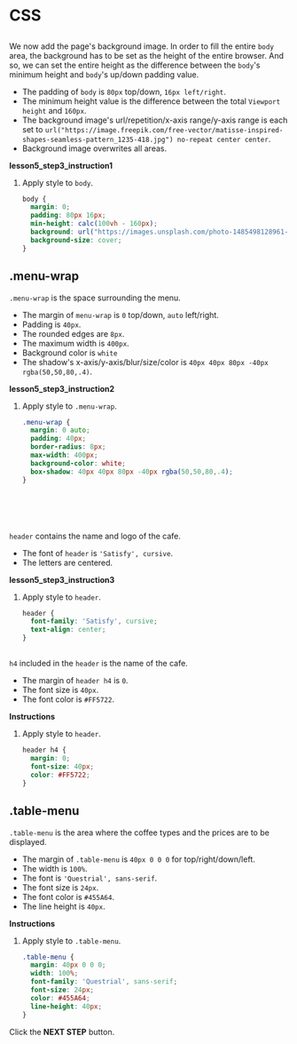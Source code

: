 # CSS
## <body>
We now add the page's background image. In order to fill the entire `body` area, the background has to be set as the height of the entire browser. And so, we can set the entire height as the difference between the `body`'s minimum height and `body`'s up/down padding value. 
* The padding of `body` is `80px` top/down, `16px left/right`.
* The minimum height value is the difference between the total `Viewport height` and `160px`.
* The background image's url/repetition/x-axis range/y-axis range is each set to `url("https://image.freepik.com/free-vector/matisse-inspired-shapes-seamless-pattern_1235-418.jpg") no-repeat center center`.
* Background image overwrites all areas.


**lesson5_step3_instruction1**
1. Apply style to `body`.
    ```css
    body {
      margin: 0;
      padding: 80px 16px;
      min-height: calc(100vh - 160px);
      background: url("https://images.unsplash.com/photo-1485498128961-422168ba5f87?ixlib=rb-0.3.5&s=bb0e76f1949725c83131d875abaa0f1a&auto=format&fit=crop&w=2602&q=80") no-repeat center center;
      background-size: cover;
    }
    ```



## .menu-wrap
`.menu-wrap` is the space surrounding the menu.

* The margin of `menu-wrap` is `0` top/down, `auto` left/right.
* Padding is `40px`.
* The rounded edges are `8px`.
* The maximum width is `400px`.
* Background color is `white`
* The shadow's x-axis/y-axis/blur/size/color is  `40px 40px 80px -40px rgba(50,50,80,.4)`.



**lesson5_step3_instruction2**
1. Apply style to `.menu-wrap`.
    ```css
    .menu-wrap {
      margin: 0 auto;
      padding: 40px;
      border-radius: 8px;
      max-width: 400px;
      background-color: white;
      box-shadow: 40px 40px 80px -40px rgba(50,50,80,.4);
    }
    ```



## <header>
`header` contains the name and logo of the cafe.

* The font of `header` is `'Satisfy', cursive`.
* The letters are centered.

**lesson5_step3_instruction3**
1. Apply style to `header`.
    ```css
    header {
      font-family: 'Satisfy', cursive;
      text-align: center;
    }
    ```
    



## <h4> 

`h4` included in the `header` is the name of the cafe.

* The margin of `header h4` is `0`.
* The font size is `40px`.
* The font color is `#FF5722`.

**Instructions**
1. Apply style to `header`.
    ```css
    header h4 {
      margin: 0;
      font-size: 40px;
      color: #FF5722;
    }
    ```
    



## .table-menu

`.table-menu` is the area where the coffee types and the prices are to be displayed. 

* The margin of `.table-menu` is `40px 0 0 0` for top/right/down/left.
* The width is `100%`.
* The font is `'Questrial', sans-serif`.
* The font size is `24px`.
* The font color is `#455A64`.
* The line height is `40px`.


**Instructions**
1. Apply style to `.table-menu`.
    ```css
    .table-menu {
      margin: 40px 0 0 0;
      width: 100%;
      font-family: 'Questrial', sans-serif;
      font-size: 24px;
      color: #455A64;
      line-height: 40px;
    }
    ```



Click the **NEXT STEP** button.

